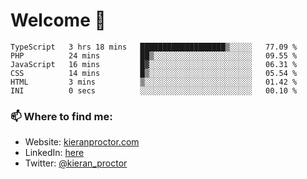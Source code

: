 # Welcome 🦘

<!--START_SECTION:waka-->

```text
TypeScript   3 hrs 18 mins   ███████████████████▒░░░░░   77.09 %
PHP          24 mins         ██▒░░░░░░░░░░░░░░░░░░░░░░   09.55 %
JavaScript   16 mins         █▓░░░░░░░░░░░░░░░░░░░░░░░   06.31 %
CSS          14 mins         █▒░░░░░░░░░░░░░░░░░░░░░░░   05.54 %
HTML         3 mins          ▒░░░░░░░░░░░░░░░░░░░░░░░░   01.42 %
INI          0 secs          ░░░░░░░░░░░░░░░░░░░░░░░░░   00.10 %
```

<!--END_SECTION:waka-->

### 📫 Where to find me:

-   Website: [kieranproctor.com](https://kieranproctor.com/)
-   LinkedIn: [here](https://www.linkedin.com/in/kieran-proctor-086b5a159/)
-   Twitter: [@kieran_proctor](https://twitter.com/kieran_proctor)
